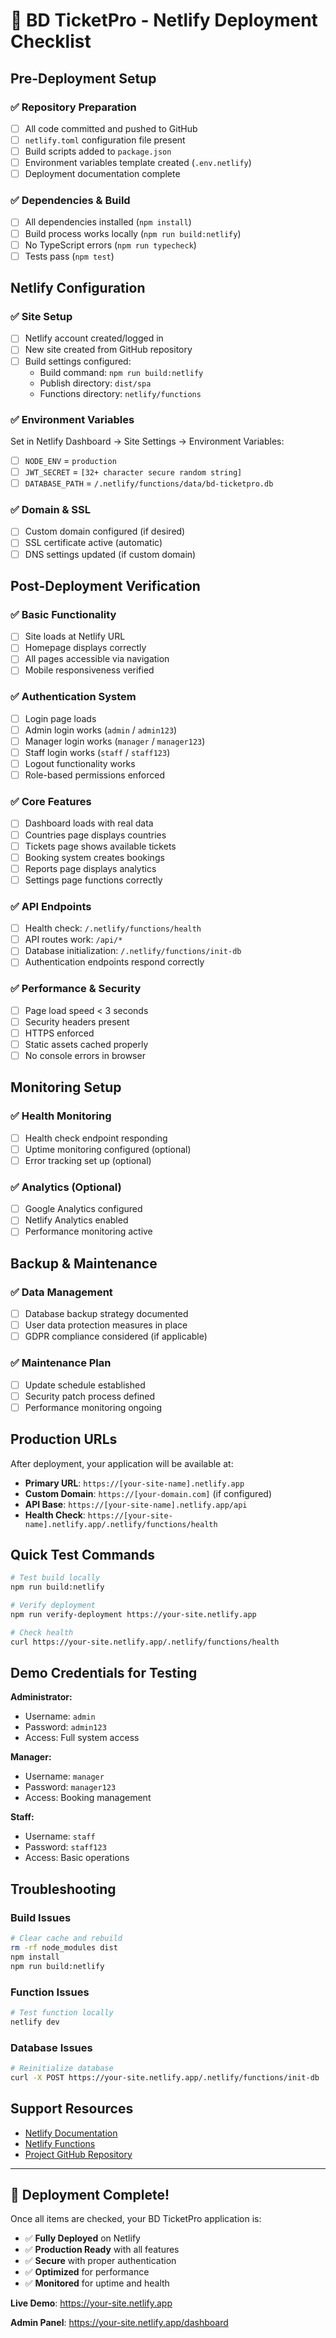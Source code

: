 # 🚀 BD TicketPro - Netlify Deployment Checklist

## Pre-Deployment Setup

### ✅ Repository Preparation
- [ ] All code committed and pushed to GitHub
- [ ] `netlify.toml` configuration file present
- [ ] Build scripts added to `package.json`
- [ ] Environment variables template created (`.env.netlify`)
- [ ] Deployment documentation complete

### ✅ Dependencies & Build
- [ ] All dependencies installed (`npm install`)
- [ ] Build process works locally (`npm run build:netlify`)
- [ ] No TypeScript errors (`npm run typecheck`)
- [ ] Tests pass (`npm test`)

## Netlify Configuration

### ✅ Site Setup
- [ ] Netlify account created/logged in
- [ ] New site created from GitHub repository
- [ ] Build settings configured:
  - Build command: `npm run build:netlify`
  - Publish directory: `dist/spa`
  - Functions directory: `netlify/functions`

### ✅ Environment Variables
Set in Netlify Dashboard → Site Settings → Environment Variables:

- [ ] `NODE_ENV` = `production`
- [ ] `JWT_SECRET` = `[32+ character secure random string]`
- [ ] `DATABASE_PATH` = `/.netlify/functions/data/bd-ticketpro.db`

### ✅ Domain & SSL
- [ ] Custom domain configured (if desired)
- [ ] SSL certificate active (automatic)
- [ ] DNS settings updated (if custom domain)

## Post-Deployment Verification

### ✅ Basic Functionality
- [ ] Site loads at Netlify URL
- [ ] Homepage displays correctly
- [ ] All pages accessible via navigation
- [ ] Mobile responsiveness verified

### ✅ Authentication System
- [ ] Login page loads
- [ ] Admin login works (`admin` / `admin123`)
- [ ] Manager login works (`manager` / `manager123`)
- [ ] Staff login works (`staff` / `staff123`)
- [ ] Logout functionality works
- [ ] Role-based permissions enforced

### ✅ Core Features
- [ ] Dashboard loads with real data
- [ ] Countries page displays countries
- [ ] Tickets page shows available tickets
- [ ] Booking system creates bookings
- [ ] Reports page displays analytics
- [ ] Settings page functions correctly

### ✅ API Endpoints
- [ ] Health check: `/.netlify/functions/health`
- [ ] API routes work: `/api/*`
- [ ] Database initialization: `/.netlify/functions/init-db`
- [ ] Authentication endpoints respond correctly

### ✅ Performance & Security
- [ ] Page load speed < 3 seconds
- [ ] Security headers present
- [ ] HTTPS enforced
- [ ] Static assets cached properly
- [ ] No console errors in browser

## Monitoring Setup

### ✅ Health Monitoring
- [ ] Health check endpoint responding
- [ ] Uptime monitoring configured (optional)
- [ ] Error tracking set up (optional)

### ✅ Analytics (Optional)
- [ ] Google Analytics configured
- [ ] Netlify Analytics enabled
- [ ] Performance monitoring active

## Backup & Maintenance

### ✅ Data Management
- [ ] Database backup strategy documented
- [ ] User data protection measures in place
- [ ] GDPR compliance considered (if applicable)

### ✅ Maintenance Plan
- [ ] Update schedule established
- [ ] Security patch process defined
- [ ] Performance monitoring ongoing

## Production URLs

After deployment, your application will be available at:

- **Primary URL**: `https://[your-site-name].netlify.app`
- **Custom Domain**: `https://[your-domain.com]` (if configured)
- **API Base**: `https://[your-site-name].netlify.app/api`
- **Health Check**: `https://[your-site-name].netlify.app/.netlify/functions/health`

## Quick Test Commands

```bash
# Test build locally
npm run build:netlify

# Verify deployment
npm run verify-deployment https://your-site.netlify.app

# Check health
curl https://your-site.netlify.app/.netlify/functions/health
```

## Demo Credentials for Testing

**Administrator:**
- Username: `admin`
- Password: `admin123`
- Access: Full system access

**Manager:**
- Username: `manager` 
- Password: `manager123`
- Access: Booking management

**Staff:**
- Username: `staff`
- Password: `staff123`
- Access: Basic operations

## Troubleshooting

### Build Issues
```bash
# Clear cache and rebuild
rm -rf node_modules dist
npm install
npm run build:netlify
```

### Function Issues
```bash
# Test function locally
netlify dev
```

### Database Issues
```bash
# Reinitialize database
curl -X POST https://your-site.netlify.app/.netlify/functions/init-db
```

## Support Resources

- [Netlify Documentation](https://docs.netlify.com/)
- [Netlify Functions](https://docs.netlify.com/functions/overview/)
- [Project GitHub Repository](https://github.com/your-username/bd-ticketpro)

---

## 🎉 Deployment Complete!

Once all items are checked, your BD TicketPro application is:
- ✅ **Fully Deployed** on Netlify
- ✅ **Production Ready** with all features
- ✅ **Secure** with proper authentication
- ✅ **Optimized** for performance
- ✅ **Monitored** for uptime and health

**Live Demo**: https://your-site.netlify.app

**Admin Panel**: https://your-site.netlify.app/dashboard
